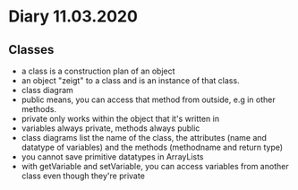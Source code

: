 # Diary 11.03.2020

## Classes

* a class is a construction plan of an object
* an object "zeigt" to a class and is an instance of that class.
* class diagram
* public means, you can access that method from outside, e.g in other methods.
* private only works within the object that it's written in
* variables always private, methods always public
* class diagrams list the name of the class, the attributes (name and datatype of variables) and the methods (methodname and return type)
* you cannot save primitive datatypes in ArrayLists
* with getVariable and setVariable, you can access variables from another class even though they're private